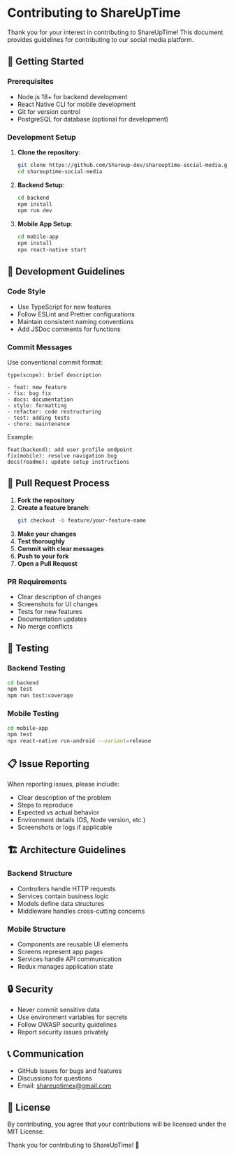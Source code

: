 # Contributing to ShareUpTime

Thank you for your interest in contributing to ShareUpTime! This document provides guidelines for contributing to our social media platform.

## 🚀 Getting Started

### Prerequisites

- Node.js 18+ for backend development
- React Native CLI for mobile development
- Git for version control
- PostgreSQL for database (optional for development)

### Development Setup

1. **Clone the repository**:
   ```bash
   git clone https://github.com/Shareup-dev/shareuptime-social-media.git
   cd shareuptime-social-media
   ```

2. **Backend Setup**:
   ```bash
   cd backend
   npm install
   npm run dev
   ```

3. **Mobile App Setup**:
   ```bash
   cd mobile-app
   npm install
   npx react-native start
   ```

## 📝 Development Guidelines

### Code Style

- Use TypeScript for new features
- Follow ESLint and Prettier configurations
- Maintain consistent naming conventions
- Add JSDoc comments for functions

### Commit Messages

Use conventional commit format:

```
type(scope): brief description

- feat: new feature
- fix: bug fix
- docs: documentation
- style: formatting
- refactor: code restructuring
- test: adding tests
- chore: maintenance
```

Example:
```
feat(backend): add user profile endpoint
fix(mobile): resolve navigation bug
docs(readme): update setup instructions
```

## 🔄 Pull Request Process

1. **Fork the repository**
2. **Create a feature branch**:
   ```bash
   git checkout -b feature/your-feature-name
   ```
3. **Make your changes**
4. **Test thoroughly**
5. **Commit with clear messages**
6. **Push to your fork**
7. **Open a Pull Request**

### PR Requirements

- Clear description of changes
- Screenshots for UI changes
- Tests for new features
- Documentation updates
- No merge conflicts

## 🧪 Testing

### Backend Testing

```bash
cd backend
npm test
npm run test:coverage
```

### Mobile Testing

```bash
cd mobile-app
npm test
npx react-native run-android --variant=release
```

## 📋 Issue Reporting

When reporting issues, please include:

- Clear description of the problem
- Steps to reproduce
- Expected vs actual behavior
- Environment details (OS, Node version, etc.)
- Screenshots or logs if applicable

## 🏗️ Architecture Guidelines

### Backend Structure

- Controllers handle HTTP requests
- Services contain business logic
- Models define data structures
- Middleware handles cross-cutting concerns

### Mobile Structure

- Components are reusable UI elements
- Screens represent app pages
- Services handle API communication
- Redux manages application state

## 🔒 Security

- Never commit sensitive data
- Use environment variables for secrets
- Follow OWASP security guidelines
- Report security issues privately

## 📞 Communication

- GitHub Issues for bugs and features
- Discussions for questions
- Email: shareuptimex@gmail.com

## 📄 License

By contributing, you agree that your contributions will be licensed under the MIT License.

Thank you for contributing to ShareUpTime! 🌟